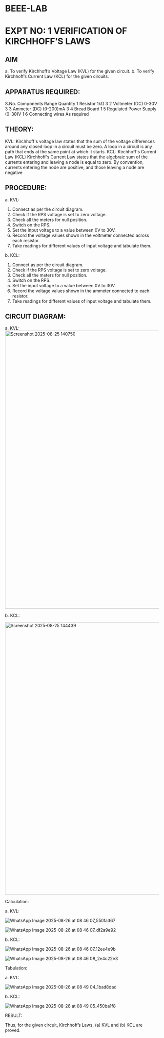 # BEEE-LAB
# EXPT NO: 1	VERIFICATION OF KIRCHHOFF’S LAWS
## AIM
a.   To verify Kirchhoff’s Voltage Law (KVL) for the given circuit. 
b.   To verify Kirchhoff’s Current Law (KCL) for the given circuits.

## APPARATUS REQUIRED:
S.No.	Components	Range	Quantity
1	Resistor	1kΩ	3
2	Voltmeter (DC)	0-30V	3
3	Ammeter (DC)	(0-200)mA	3
4	Bread Board		1
5	Regulated Power Supply	(0-30)V	1
6	Connecting wires		As required

## THEORY:
KVL: Kirchhoff's voltage law states that the sum of the voltage differences around any closed loop in a circuit must be zero. A loop in a circuit is any path that ends at the same point at which it starts.
KCL:
Kirchhoff's Current Law (KCL) Kirchhoff's Current Law states that the algebraic sum of the currents entering and leaving a node is equal to zero. By convention, currents entering the node are positive, and those leaving a node are negative


## PROCEDURE:
a.   KVL:
1.   Connect as per the circuit diagram.
2.   Check if the RPS voltage is set to zero voltage.
3.   Check all the meters for null position.
4.   Switch on the RPS.
5.   Set the input voltage to a value between 0V to 30V.
6.   Record the voltage values shown in the voltmeter connected across each resistor.
7.   Take readings for different values of input voltage and tabulate them.


b.  KCL:
1.   Connect as per the circuit diagram.
2.   Check if the RPS voltage is set to zero voltage.
3.   Check all the meters for null position.
4.   Switch on the RPS.
5.   Set the input voltage to a value between 0V to 30V.
6.   Record the voltage values shown in the ammeter connected to each resistor.
7.   Take readings for different values of input voltage and tabulate them. 


## CIRCUIT DIAGRAM:
a.   KVL:
<img width="1571" height="907" alt="Screenshot 2025-08-25 140750" src="https://github.com/user-attachments/assets/f0837f51-9451-4458-a7af-73c52c261cb0" />

 


b.  KCL:
 

<img width="1543" height="889" alt="Screenshot 2025-08-25 144439" src="https://github.com/user-attachments/assets/6104f07f-7651-4018-ad18-005eec185a66" />

Calculation:

a.   KVL:
 

![WhatsApp Image 2025-08-26 at 08 46 07_550fa367](https://github.com/user-attachments/assets/6244eb29-00b1-4e3d-ba6a-1bfaab3f9e5b)

![WhatsApp Image 2025-08-26 at 08 46 07_df2a9e92](https://github.com/user-attachments/assets/63e183b1-dd1c-4ca1-b93a-626a689b4531)


b.  KCL:


![WhatsApp Image 2025-08-26 at 08 46 07_12ee4e9b](https://github.com/user-attachments/assets/039ae1cc-be89-4953-9c1c-c08eaf620acc)


![WhatsApp Image 2025-08-26 at 08 46 08_2e4c22e3](https://github.com/user-attachments/assets/2dd75117-3e71-47ed-8c1d-201ceaf34d03)


Tabulation:

a.   KVL:
 

![WhatsApp Image 2025-08-26 at 08 49 04_1bad8dad](https://github.com/user-attachments/assets/1c70b8f6-dd23-4690-9a84-611669c5317c)


b.  KCL:


![WhatsApp Image 2025-08-26 at 08 49 05_450ba1f8](https://github.com/user-attachments/assets/49680286-f267-4b8d-9dec-0f41b69b78ec)


RESULT:

Thus, for the given circuit, Kirchhoff’s Laws, (a) KVL and (b) KCL are proved.
